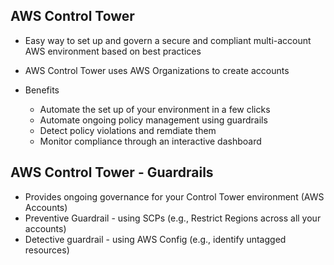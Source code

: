 ## AWS Control Tower
- Easy way to set up and govern a secure and compliant multi-account AWS environment based on best practices
- AWS Control Tower uses AWS Organizations to create accounts

- Benefits
    - Automate the set up of your environment in a few clicks
    - Automate ongoing policy management using guardrails
    - Detect policy violations and remdiate them
    - Monitor compliance through an interactive dashboard

## AWS Control Tower - Guardrails
- Provides ongoing governance for your Control Tower environment (AWS Accounts)
- Preventive Guardrail - using SCPs (e.g., Restrict Regions across all your accounts)
- Detective guardrail - using AWS Config (e.g., identify untagged resources)